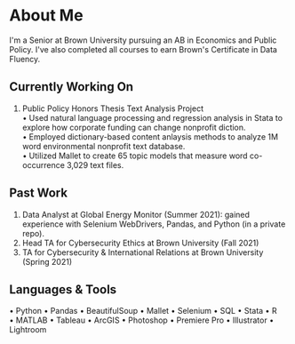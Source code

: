 # About Me

I'm a Senior at Brown University pursuing an AB in Economics and Public Policy. I've also completed all courses to earn Brown's Certificate in Data Fluency.

## Currently Working On
1. Public Policy Honors Thesis Text Analysis Project<br />
  • Used natural language processing and regression analysis in Stata to explore how corporate funding can change nonprofit diction.<br />
  • Employed dictionary-based content anlaysis methods to analyze 1M word environmental nonprofit text database.<br />
  • Utilized Mallet to create 65 topic models that measure word co-occurrence 3,029 text files.<br />

## Past Work
1. Data Analyst at Global Energy Monitor (Summer 2021): gained experience with Selenium WebDrivers, Pandas, and Python (in a private repo).<br />
2. Head TA for Cybersecurity Ethics at Brown University (Fall 2021)<br />
3. TA for Cybersecurity & International Relations at Brown University (Spring 2021)<br />

## Languages & Tools
• Python
• Pandas
• BeautifulSoup
• Mallet
• Selenium
• SQL
• Stata
• R
• MATLAB
• Tableau
• ArcGIS
• Photoshop
• Premiere Pro
• Illustrator
• Lightroom
